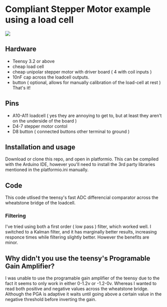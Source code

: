 # Compliant Stepper Motor example using a load cell

![](./demo.gif)

## Hardware
* Teensy 3.2 or above
* cheap load cell
* cheap unipolar stepper motor with driver board ( 4 with coil inputs )
* 10nF cap across the loadcell outputs.
* button ( optional, allows for manually calibration of the load-cell at rest )
That's it!

## Pins

* A10-A11 loadcell ( yes they are annoying to get to, but at least they aren't on the underside of the board )
* D4-7 stepper motor contol
* D8 button ( connected buttons other terminal to ground )

## Installation and usage

Download or clone this repo, and open in platformio. This can be compiled with the Arduino IDE, however you'll need to install the 3rd party libraries mentioned in the platformio.ini manually.

## Code

This code utlised the teensy's fast ADC differencial comparator across the wheatstone bridge of the loadcell. 

### Filtering

I've tried using both a first order ( low pass ) filter, which worked well. I switched to a Kalman filter, and it has marginally better results, increasing responce times while filtering slightly better.  However the benefits are minor.

## Why didn't you use the teensy's Programable Gain Amplifier?

I was unable to use the programable gain amplifier of the teensy due to the fact it seems to only work in either 0-1.2v or -1.2-0v. Whereas I wanted to read both positive and negative values across the wheatstone bridge. Although the PGA is adaptive it waits until going above a certain value in the negative threshold before inverting the gain.
